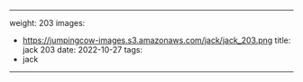 
---
weight: 203
images:
- https://jumpingcow-images.s3.amazonaws.com/jack/jack_203.png
title: jack 203
date: 2022-10-27
tags:
- jack
---
